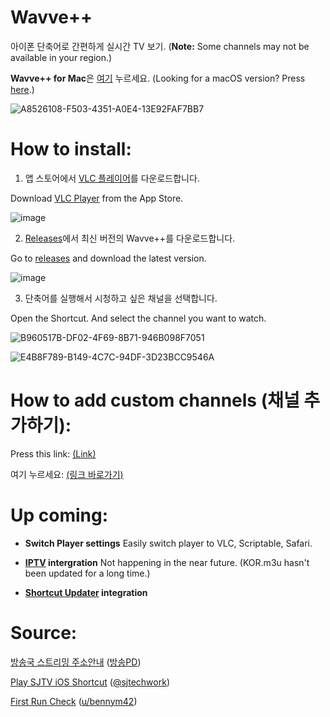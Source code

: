 # Wavve++
아이폰 단축어로 간편하게 실시간 TV 보기. (**Note:** Some channels may not be available in your region.)

**Wavve++ for Mac**은 [여기](https://github.com/Dr-Sauce/WavvePlusForMac) 누르세요. (Looking for a macOS version? Press [here](https://github.com/Dr-Sauce/WavvePlusForMac).)

![A8526108-F503-4351-A0E4-13E92FAF7BB7](https://user-images.githubusercontent.com/82555878/197349620-ed4f8d14-4c23-44f3-984e-ce71f4e8d06c.png)

# How to install:

1. 앱 스토어에서 [VLC 플레이어](https://apps.apple.com/app/vlc-media-player/id650377962)를 다운로드합니다.

Download [VLC Player](https://apps.apple.com/app/vlc-media-player/id650377962) from the App Store.

![image](https://user-images.githubusercontent.com/82555878/209825526-00d024a7-60b4-44b1-bddf-93efe1965dd8.png)

2. [Releases](https://github.com/Dr-Sauce/WavvePlusPlus/releases/latest)에서 최신 버전의 Wavve++를 다운로드합니다.

Go to [releases](https://github.com/Dr-Sauce/WavvePlusPlus/releases/latest) and download the latest version.

![image](https://user-images.githubusercontent.com/82555878/209825672-c75b90d0-946a-40f9-a3fa-e1eebedc8b63.png)

3. 단축어를 실행해서 시청하고 싶은 채널을 선택합니다.

Open the Shortcut. And select the channel you want to watch.

![B960517B-DF02-4F69-8B71-946B098F7051](https://user-images.githubusercontent.com/82555878/208373100-9fe23c08-07a2-418c-9af0-b0b25663ddc6.png)

![E4B8F789-B149-4C7C-94DF-3D23BCC9546A](https://user-images.githubusercontent.com/82555878/197664257-2dba0d0b-ca14-429d-99de-5af657b8b2de.png)

# How to add custom channels (채널 추가하기):

Press this link: [(Link)](https://github.com/Dr-Sauce/WavvePlusPlus/blob/main/HowToAddCustomChannels.md)

여기 누르세요: [(링크 바로가기)](https://github.com/Dr-Sauce/WavvePlusPlus/blob/main/HowToAddCustomChannels.md)

# Up coming:

- **Switch Player settings**
Easily switch player to VLC, Scriptable, Safari.

- **[IPTV](https://github.com/iptv-org/iptv) intergration**
Not happening in the near future. (KOR.m3u hasn't been updated for a long time.)

- **[Shortcut Updater](https://github.com/Dr-Sauce/ShortcutUpdater) integration**

# Source:
[방송국 스트리밍 주소안내](https://m.blog.naver.com/gjppjh09/222416011602) ([방송PD](https://m.blog.naver.com/gjppjh09))

[Play SJTV iOS Shortcut](https://www.sjtechwork.com/2020/11/tv-news-ios-shortcut.html) ([@sjtechwork](https://twitter.com/sjtechwork))

[First Run Check](https://www.reddit.com/r/shortcuts/comments/phtjkh/how_do_you_create_a_first_time_setup/hbmi1h7) ([u/bennym42](https://www.reddit.com/user/BennyM42))
